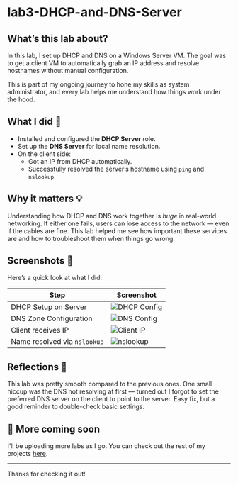 # lab3-DHCP-and-DNS-Server

## What’s this lab about?
In this lab, I set up DHCP and DNS on a Windows Server VM. The goal was to get a client VM to automatically grab an IP address and resolve hostnames without manual configuration.

This is part of my ongoing journey to hone my skills as system administrator, and every lab helps me understand how things work under the hood.

## What I did 🔧

- Installed and configured the **DHCP Server** role.
- Set up the **DNS Server** for local name resolution.
- On the client side:
  - Got an IP from DHCP automatically.
  - Successfully resolved the server’s hostname using `ping` and `nslookup`.

## Why it matters 💡

Understanding how DHCP and DNS work together is *huge* in real-world networking. If either one fails, users can lose access to the network — even if the cables are fine. This lab helped me see how important these services are and how to troubleshoot them when things go wrong.

## Screenshots 📸

Here’s a quick look at what I did:

| Step | Screenshot |
|------|------------|
| DHCP Setup on Server | ![DHCP Config](./screenshots/dhcp-config.png) |
| DNS Zone Configuration | ![DNS Config](./screenshots/dns-config.png) |
| Client receives IP | ![Client IP](./screenshots/client-ip-received.png) |
| Name resolved via `nslookup` | ![nslookup](./screenshots/nslookup-success.png) |

## Reflections 🧠

This lab was pretty smooth compared to the previous ones. One small hiccup was the DNS not resolving at first — turned out I forgot to set the preferred DNS server on the client to point to the server. Easy fix, but a good reminder to double-check basic settings.

## 🔗 More coming soon

I’ll be uploading more labs as I go. You can check out the rest of my projects [here](https://github.com/Manraj2901?tab=repositories).

---

Thanks for checking it out!
